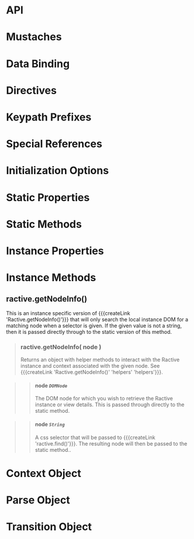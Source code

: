 # API

# Mustaches

# Data Binding

# Directives

# Keypath Prefixes

# Special References

# Initialization Options

# Static Properties

# Static Methods

# Instance Properties

# Instance Methods

## ractive.getNodeInfo()

This is an instance specific version of {{{createLink 'Ractive.getNodeInfo()'}}} that will only search the local instance DOM for a matching node when a selector is given. If the given value is not a string, then it is passed directly through to the static version of this method.

> ### ractive.getNodeInfo( node )
> Returns an object with helper methods to interact with the Ractive instance and context associated with the given node. See {{{createLink 'Ractive.getNodeInfo()' 'helpers' 'helpers'}}}.

> > #### **node** *`DOMNode`*
> > The DOM node for which you wish to retrieve the Ractive instance or view details. This is passed through directly to the static method.

> > #### **node** *`String`*
> > A css selector that will be passed to {{{createLink 'ractive.find()'}}}. The resulting node will then be passed to the static method..



# Context Object

# Parse Object

# Transition Object
